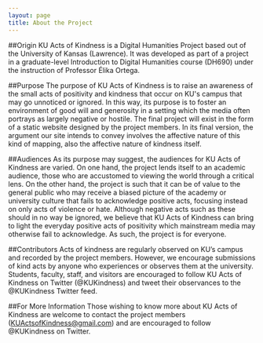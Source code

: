 ```yaml
---
layout: page
title: About the Project
---
```


##Origin
KU Acts of Kindness is a Digital Humanities Project based out of the University of Kansas (Lawrence). It was developed as part of a project in a graduate-level Introduction to Digital Humanities course (DH690) under the instruction of Professor Élika Ortega.

##Purpose
The purpose of KU Acts of Kindness is to raise an awareness of the small acts of positivity and kindness that occur on KU's campus that may go unnoticed or ignored. In this way, its purpose is to foster an environment of good will and generosity in a setting which the media often portrays as largely negative or hostile. The final project will exist in the form of a static website designed by the project members. In its final version, the argument our site intends to convey involves the affective nature of this kind of mapping, also the affective nature of kindness itself.

##Audiences
As its purpose may suggest, the audiences for KU Acts of Kindness are varied. On one hand, the project lends itself to an academic audience, those who are accustomed to viewing the world through a critical lens. On the other hand, the project is such that it can be of value to the general public who may receive a biased picture of the academy or university culture that fails to acknowledge positive acts, focusing instead on only acts of violence or hate. Although negative acts such as these should in no way be ignored, we believe that KU Acts of Kindness can bring to light the everyday positive acts of positivity which mainstream media may otherwise fail to acknowledge. As such, the project is for everyone.

##Contributors
Acts of kindness are regularly observed on KU’s campus and recorded by the project members. However, we encourage submissions of kind acts by anyone who experiences or observes them at the university. Students, faculty, staff, and visitors are encouraged to follow KU Acts of Kindness on Twitter (@KUKindness) and tweet their observances to the @KUKindness Twitter feed.

##For More Information
Those wishing to know more about KU Acts of Kindness are welcome to contact the project members (<KUActsofKindness@gmail.com>) and are encouraged to follow @KUKindness on Twitter.
